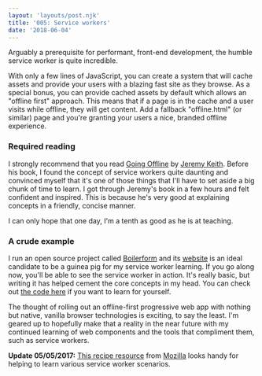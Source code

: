 ```yaml
---
layout: 'layouts/post.njk'
title: '005: Service workers'
date: '2018-06-04'
---
```

Arguably a prerequisite for performant, front-end development, the humble service worker is quite incredible.

With only a few lines of JavaScript, you can create a system that will cache assets and provide your users with a blazing fast site as they browse. As a special bonus, you can provide cached assets by default which allows an "offline first" approach. This means that if a page is in the cache and a user visits while offline, they will get content. Add a fallback "offline.html" (or similar) page and you're granting your users a nice, branded offline experience.

### Required reading

I strongly recommend that you read [Going Offline](https://abookapart.com/products/going-offline) by [Jeremy Keith](https://twitter.com/adactio). Before his book, I found the concept of service workers quite daunting and convinced myself that it's one of those things that I'll have to set aside a big chunk of time to learn. I got through Jeremy's book in a few hours and felt confident and inspired. This is because he's very good at explaining concepts in a friendly, concise manner.

I can only hope that one day, I'm a tenth as good as he is at teaching.

### A crude example

I run an open source project called [Boilerform](https://github.com/hankchizljaw/boilerform) and its [website](https://boilerform.design/) is an ideal candidate to be a guinea pig for my service worker learning. If you go along now, you'll be able to see the service worker in action. It's really basic, but writing it has helped cement the core concepts in my head. You can check out [the code here](https://github.com/hankchizljaw/boilerform-website/blob/master/service-worker.js) if you want to learn for yourself.

The thought of rolling out an offline-first progressive web app with nothing but native, vanilla browser technologies is exciting, to say the least. I'm geared up to hopefully make that a reality in the near future with my continued learning of web components and the tools that compliment them, such as service workers.

**Update 05/05/2017:** [This recipe resource](https://serviceworke.rs/) from [Mozilla](http://mozilla.org) looks handy for helping to learn various service worker scenarios.
